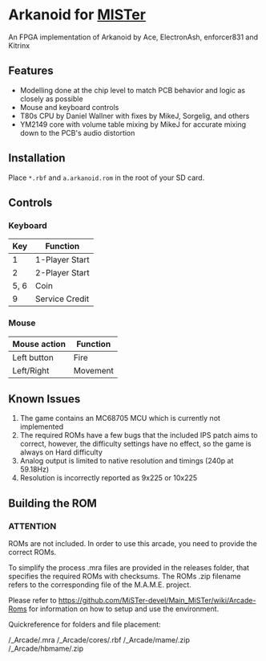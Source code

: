 # Arkanoid for [MISTer](https://github.com/MiSTer-devel/Main_MiSTer/wiki)
An FPGA implementation of Arkanoid by Ace, ElectronAsh, enforcer831 and Kitrinx

## Features
- Modelling done at the chip level to match PCB behavior and logic as closely as possible
- Mouse and keyboard controls
- T80s CPU by Daniel Wallner with fixes by MikeJ, Sorgelig, and others
- YM2149 core with volume table mixing by MikeJ for accurate mixing down to the PCB's audio distortion

## Installation
Place `*.rbf` and `a.arkanoid.rom` in the root of your SD card.

## Controls
### Keyboard
| Key | Function |
| --- | --- |
| 1 | 1-Player Start |
| 2 | 2-Player Start |
| 5, 6 | Coin |
| 9 | Service Credit |

### Mouse
| Mouse action | Function |
| --- | --- |
| Left button | Fire |
| Left/Right | Movement |

## Known Issues
1) The game contains an MC68705 MCU which is currently not implemented
2) The required ROMs have a few bugs that the included IPS patch aims to correct, however, the difficulty settings have no effect, so the game is always on Hard difficulty
3) Analog output is limited to native resolution and timings (240p at 59.18Hz)
4) Resolution is incorrectly reported as 9x225 or 10x225

## Building the ROM
### ****ATTENTION****
ROMs are not included. In order to use this arcade, you need to provide the
correct ROMs.

To simplify the process .mra files are provided in the releases folder, that
specifies the required ROMs with checksums. The ROMs .zip filename refers to the
corresponding file of the M.A.M.E. project.

Please refer to https://github.com/MiSTer-devel/Main_MiSTer/wiki/Arcade-Roms for
information on how to setup and use the environment.

Quickreference for folders and file placement:

/_Arcade/<game name>.mra
/_Arcade/cores/<game rbf>.rbf
/_Arcade/mame/<mame rom>.zip
/_Arcade/hbmame/<hbmame rom>.zip
